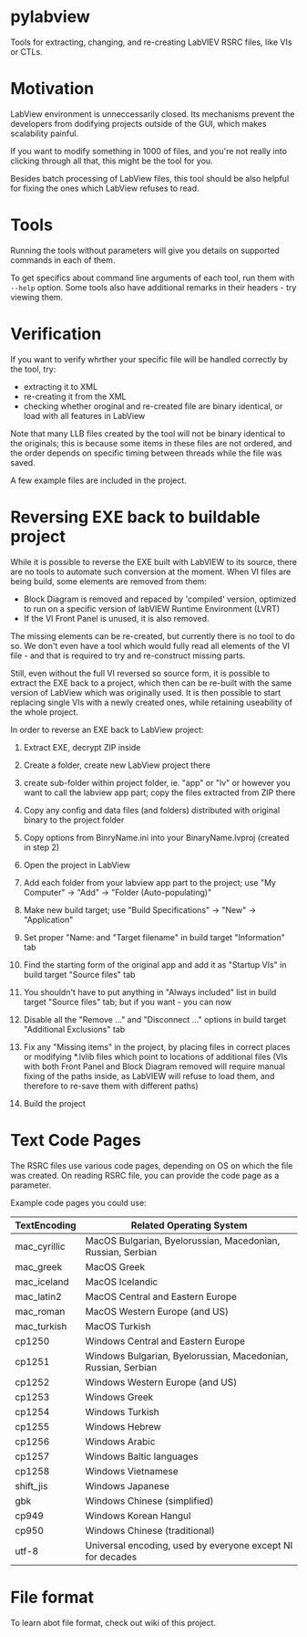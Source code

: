 # pylabview

Tools for extracting, changing, and re-creating LabVIEV RSRC files, like VIs or CTLs.

# Motivation

LabView environment is unneccessarily closed. Its mechanisms prevent the developers
from dodifying projects outside of the GUI, which makes scalability painful.

If you want to modify something in 1000 of files, and you're not really into
clicking through all that, this might be the tool for you.

Besides batch processing of LabView files, this tool should be also helpful
for fixing the ones which LabView refuses to read.

# Tools

Running the tools without parameters will give you details on supported commands
in each of them.

To get specifics about command line arguments of each tool, run them with `--help`
option. Some tools also have additional remarks in their headers - try viewing them.

# Verification

If you want to verify whrther your specific file will be handled correctly by the tool, try:
- extracting it to XML
- re-creating it from the XML
- checking whether oroginal and re-created file are binary identical, or load with all features in LabView

Note that many LLB files created by the tool will not be binary identical to the originals; this is because some items in these files are not ordered, and the order depends on specific timing between threads while the file was saved.

A few example files are included in the project.

# Reversing EXE back to buildable project

While it is possible to reverse the EXE built with LabVIEW to its source, there are no tools to automate such conversion at the moment. When VI files are being build, some elements are removed from them:
- Block Diagram is removed and repaced by 'compiled' version, optimized to run on a specific version of labVIEW Runtime Environment (LVRT)
- If the VI Front Panel is unused, it is also removed.

The missing elements can be re-created, but currently there is no tool to do so. We don't even have a tool which would fully read all elements of the VI file - and that is required to try and re-construct missing parts.

Still, even without the full VI reversed so source form, it is possible to extract the EXE back to a project, which then can be re-built with the same version of LabView which was originally used. It is then possible to start replacing single VIs with a newly created ones, while retaining useability of the whole project.

In order to reverse an EXE back to LabView project:

1. Extract EXE, decrypt ZIP inside

2. Create a folder, create new LabView project there

3. create sub-folder within project folder, ie. "app" or "lv" or however you want to call the labview app part; copy the files extracted from ZIP there

4. Copy any config and data files (and folders) distributed with original binary to the project folder

5. Copy options from BinryName.ini into your BinaryName.lvproj (created in step 2)

6. Open the project in LabView

7. Add each folder from your labview app part to the project; use "My Computer" -> "Add" -> "Folder (Auto-populating)"

8. Make new build target; use "Build Specifications" -> "New" -> "Application"

9. Set proper "Name: and "Target filename" in build target "Information" tab

10. Find the starting form of the original app and add it as "Startup VIs" in build target "Source files" tab

11. You shouldn't have to put anything in "Always included" list in build target "Source files" tab; but if you want - you can now

12. Disable all the "Remove ..." and "Disconnect ..." options in build target "Additional Exclusions" tab

13. Fix any "Missing items" in the project, by placing files in correct places or modifying *.lvlib files which point to locations of additional files (VIs with both Front Panel and Block Diagram removed will require manual fixing of the paths inside, as LabVIEW will refuse to load them, and therefore to re-save them with different paths)

14. Build the project

# Text Code Pages

The RSRC files use various code pages, depending on OS on which the file was created.
On reading RSRC file, you can provide the code page as a parameter.

Example code pages you could use:

| TextEncoding | Related Operating System |
| ------------ | ------------------------ |
| mac_cyrillic | MacOS Bulgarian, Byelorussian, Macedonian, Russian, Serbian |
| mac_greek    | MacOS Greek |
| mac_iceland  | MacOS Icelandic |
| mac_latin2   | MacOS Central and Eastern Europe |
| mac_roman    | MacOS Western Europe (and US) |
| mac_turkish  | MacOS Turkish |
| cp1250       | Windows Central and Eastern Europe |
| cp1251       | Windows Bulgarian, Byelorussian, Macedonian, Russian, Serbian |
| cp1252       | Windows Western Europe (and US) |
| cp1253       | Windows Greek |
| cp1254       | Windows Turkish |
| cp1255       | Windows Hebrew |
| cp1256       | Windows Arabic |
| cp1257       | Windows Baltic languages |
| cp1258       | Windows Vietnamese |
| shift_jis    | Windows Japanese |
| gbk          | Windows Chinese (simplified) |
| cp949        | Windows Korean Hangul |
| cp950        | Windows Chinese (traditional) |
| utf-8        | Universal encoding, used by everyone except NI for decades |

# File format

To learn abot file format, check out wiki of this project.
